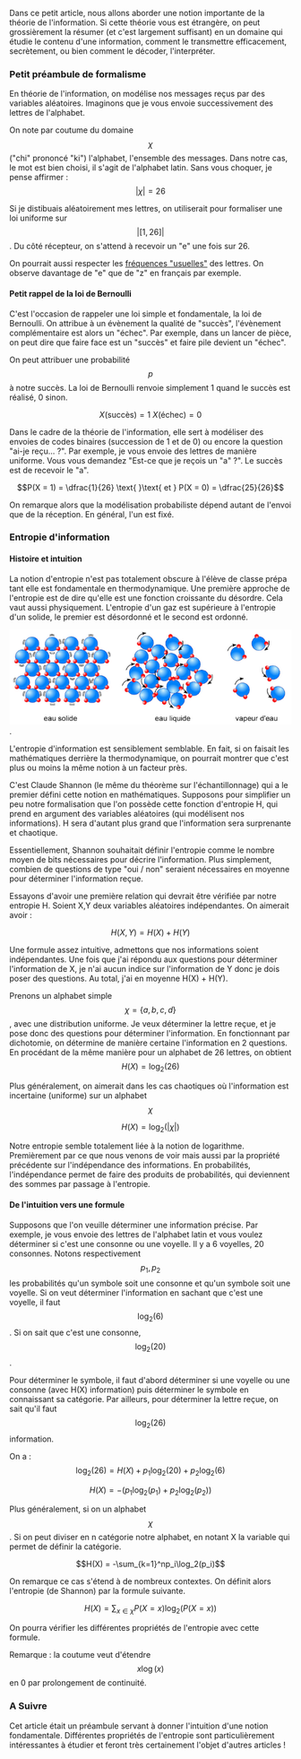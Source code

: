 ---
---
Dans ce petit article, nous allons aborder une notion importante de la théorie de l'information. Si cette théorie vous est étrangère, on peut grossièrement la résumer
(et c'est largement suffisant) en un domaine qui étudie le contenu d'une information, comment le transmettre efficacement, secrètement, ou bien comment le décoder, l'interpréter.

### Petit préambule de formalisme

En théorie de l'information, on modélise nos messages reçus par des variables aléatoires. Imaginons que je vous envoie successivement des lettres de l'alphabet.

On note par coutume du domaine $$\chi$$ ("chi" prononcé "ki") l'alphabet, l'ensemble des messages. Dans notre cas, le mot est bien choisi, il s'agit de l'alphabet latin.
Sans vous choquer, je pense affirmer :
$$|\chi| = 26$$

Si je distibuais aléatoirement mes lettres, on utiliserait pour formaliser une loi uniforme sur $$|[1,26]|$$.
Du côté récepteur, on s'attend à recevoir un "e" une fois sur 26.

On pourrait aussi respecter les [fréquences "usuelles"](https://fr.wikipedia.org/wiki/Fr%C3%A9quence_d%27apparition_des_lettres#Base_statistique_de_calcul_:_la_hit_clair) des lettres. On observe davantage de "e" que de "z" en français par exemple.

#### Petit rappel de la loi de Bernoulli

C'est l'occasion de rappeler une loi simple et fondamentale, la loi de Bernoulli. On attribue à un évènement la qualité de "succès", l'évènement complémentaire est alors un "échec".
Par exemple, dans un lancer de pièce, on peut dire que faire face est un "succès" et faire pile devient un "échec".

On peut attribuer une probabilité $$p$$ à notre succès. La loi de Bernoulli renvoie simplement 1 quand le succès est réalisé, 0 sinon.

$$X({\text{succès}}) = 1 \text{     }\text{     } X({\text{échec}}) = 0$$

Dans le cadre de la théorie de l'information, elle sert à modéliser des envoies de codes binaires (succession de 1 et de 0) ou encore la question "ai-je reçu... ?".
Par exemple, je vous envoie des lettres de manière uniforme. Vous vous demandez "Est-ce que je reçois un "a" ?". Le succès est de recevoir le "a".

$$P(X = 1) = \dfrac{1}{26} \text{     }\text{      et     } P(X = 0) = \dfrac{25}{26}$$

On remarque alors que la modélisation probabiliste dépend autant de l'envoi que de la réception. En général, l'un est fixé.

### Entropie d'information

#### Histoire et intuition

La notion d'entropie n'est pas totalement obscure à l'élève de classe prépa tant elle est fondamentale en thermodynamique. Une première approche de l'entropie est de dire qu'elle est une fonction croissante du désordre.
Cela vaut aussi physiquement. L'entropie d'un gaz est supérieure à l'entropie d'un solide, le premier est désordonné et le second est ordonné.

![Texte alternatif](3_pc_01i01z.jpg "gaz_solide").

L'entropie d'information est sensiblement semblable. En fait, si on faisait les mathématiques derrière la thermodynamique, on pourrait montrer que c'est plus ou moins la même notion à un facteur près.

C'est Claude Shannon (le même du théorème sur l'échantillonnage) qui a le premier défini cette notion en mathématiques. Supposons pour simplifier un peu notre formalisation que l'on possède cette fonction d'entropie H, qui prend en argument des variables aléatoires (qui modélisent nos informations). H sera d'autant plus grand que l'information sera surprenante et chaotique.

Essentiellement, Shannon souhaitait définir l'entropie comme le nombre moyen de bits nécessaires pour décrire l'information. Plus simplement, combien de questions de type "oui / non" seraient nécessaires en moyenne pour déterminer l'information reçue.

Essayons d'avoir une première relation qui devrait être vérifiée par notre entropie H. Soient X,Y deux variables aléatoires indépendantes. On aimerait avoir :

$$H(X,Y) = H(X) + H(Y)$$

Une formule assez intuitive, admettons que nos informations soient indépendantes. Une fois que j'ai répondu aux questions pour déterminer l'information de X, je n'ai aucun indice sur l'information de Y donc je dois poser des questions. Au total, j'ai en moyenne H(X) + H(Y).

Prenons un alphabet simple $$\chi = \{a,b,c,d\}$$, avec une distribution uniforme. Je veux déterminer la lettre reçue, et je pose donc des questions pour déterminer l'information. En fonctionnant par dichotomie, on détermine de manière certaine l'information en 2 questions. En procédant de la même manière pour un alphabet de 26 lettres, on obtient $$H(X) = \log_2(26)$$

Plus généralement, on aimerait dans les cas chaotiques où l'information est incertaine (uniforme) sur un alphabet $$\chi$$

$$H(X) = \log_2(|\chi|)$$

Notre entropie semble totalement liée à la notion de logarithme. Premièrement par ce que nous venons de voir mais aussi par la propriété précédente sur l'indépendance des informations. En probabilités, l'indépendance permet de faire des produits de probabilités, qui deviennent des sommes par passage à l'entropie.

#### De l'intuition vers une formule

Supposons que l'on veuille déterminer une information précise. Par exemple, je vous envoie des lettres de l'alphabet latin et vous voulez déterminer si c'est une consonne ou une voyelle. Il y a 6 voyelles, 20 consonnes. Notons respectivement $$p_1,p_2$$ les probabilités qu'un symbole soit une consonne et qu'un symbole soit une voyelle. Si on veut déterminer l'information en sachant que c'est une voyelle, il faut $$\log_2(6)$$. Si on sait que c'est une consonne, $$\log_2(20)$$.

Pour déterminer le symbole, il faut d'abord déterminer si une voyelle ou une consonne (avec H(X) information) puis déterminer le symbole en connaissant sa catégorie.
Par ailleurs, pour déterminer la lettre reçue, on sait qu'il faut $$\log_2(26)$$ information.

On a :
$$\log_2(26) = H(X) + p_1\log_2(20) +p_2\log_2(6)$$

$$H(X) = -(p_1\log_2(p_1) + p_2\log_2(p_2))$$

Plus généralement, si on un alphabet $$\chi$$. Si on peut diviser en n catégorie notre alphabet, en notant X la variable qui permet de définir la catégorie.

$$H(X) = -\sum_{k=1}^np_i\log_2(p_i)$$

On remarque ce cas s'étend à de nombreux contextes. On définit alors l'entropie (de Shannon) par la formule suivante.

$$H(X) = \sum_{x\in\chi}P(X = x)\log_2(P(X=x))$$

On pourra vérifier les différentes propriétés de l'entropie avec cette formule.

Remarque : la coutume veut d'étendre $$x\log(x)$$ en 0 par prolongement de continuité.

### A Suivre

Cet article était un préambule servant à donner l'intuition d'une notion fondamentale. Différentes propriétés de l'entropie sont particulièrement intéressantes à étudier et feront très certainement l'objet d'autres articles !
